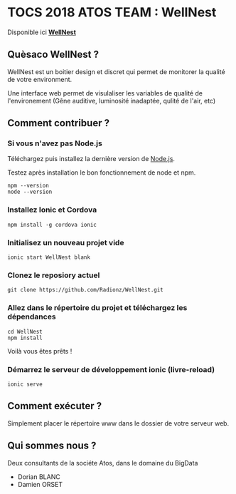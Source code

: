# TOCS 2018 ATOS TEAM : WellNest

Disponible ici **[WellNest](https://wellnest.dobl.fr)**

## Quèsaco WellNest ?

WellNest est un boitier design et discret qui permet de monitorer la qualité de votre environment.

Une interface web permet de visulaliser les variables de qualité de l'environement (Gêne auditive, luminosité inadaptée, qulité de l'air, etc)

## Comment contribuer ?

### Si vous n'avez pas Node.js

Téléchargez puis installez la dernière version de [Node.js](https://nodejs.org/fr/).

Testez après installation le bon fonctionnement de node et npm.

    npm --version
    node --version

### Installez Ionic et Cordova

    npm install -g cordova ionic

### Initialisez un nouveau projet vide

    ionic start WellNest blank

### Clonez le reposiory actuel

    git clone https://github.com/Radionz/WellNest.git

### Allez dans le répertoire du projet et téléchargez les dépendances 

    cd WellNest
    npm install

Voilà vous êtes prêts !

### Démarrez le serveur de développement ionic (livre-reload)

    ionic serve

## Comment exécuter ?

Simplement placer le répertoire www dans le dossier de votre serveur web.

## Qui sommes nous ?

Deux consultants de la sociéte Atos, dans le domaine du BigData
- Dorian BLANC
- Damien ORSET